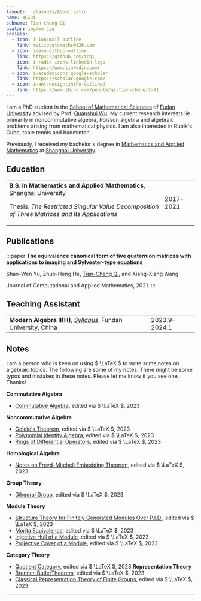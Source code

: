 ```yaml
---
layout: ../layouts/About.astro
name: 戚天成
subname: Tian-Cheng Qi
avatar: img/me.jpg
socials:
  - icon: i-ion:mail-outline
    link: mailto:qtcmaths@126.com
  - icon: i-eva:github-outline
    link: https://github.com/tcqi
  - icon: i-radix-icons:linkedin-logo
    link: https://www.linkedin.com/
  - icon: i-academicons:google-scholar
    link: https://scholar.google.com/
  - icon: i-ant-design:zhihu-outlined
    link: https://www.zhihu.com/people/qi-tian-cheng-2-91
---
```


I am a PhD student in the [School of Mathematical Sciences](https://math.fudan.edu.cn/) of [Fudan University](https://www.fudan.edu.cn/) advised by Prof. [Quanshui Wu](https://math.fudan.edu.cn/fa/05/c30607a326149/page.htm). My current research interests lie primarily in noncommutative algebra, Poisson algebra and algebraic problems arising from mathematical physics. I am also interested in Rubik's Cube, table tennis and badminton.

Previously, I received my bachelor's degree in [Mathematics and Applied Mathematics](http://math.shu.edu.cn/) at [Shanghai University](https://www.shu.edu.cn/). 


## Education

|                                        |           |
|--------------------------------------- | --------- |
| **B.S. in Mathematics and Applied Mathematics**, Shanghai University <p>Thesis: _The Restricted Singular Value Decomposition of Three Matrices and Its Applications_</p> | 2017-2021 |


## Publications

:::paper
**The equivalence canonical form of five quaternion matrices with applications to imaging and Sylvester-type equations**

Shao-Wen Yu, Zhuo-Heng He, <u>Tian-Cheng Qi</u>, and Xiang-Xiang Wang

Journal of Computational and Applied Mathematics, 2021.
:::



## Teaching Assistant

|                                        |           |
|--------------------------------------- | --------- |
| **Modern Algebra II(H)**, _[Syllabus](/files/syllabus/MATH130143h.03-2023-2024-1.pdf)_, Fundan University, China  | 2023.9–2024.1 |


## Notes
I am a person who is keen on using  $ \LaTeX $ to write some notes on algebraic topics. The following are some of my notes. There might be some typos and mistakes in these notes. Please let me know if you see one. Thanks!

**Commutative Algebra**
- [Commutative Algebra](/files/notes/CA2-2023.pdf), edited via $ \LaTeX $, 2023

**Noncommutative Algebra**
- [Goldie's Theorem](/files/notes/GoldieThm.pdf), edited via $ \LaTeX $, 2023
- [Polynomial Identity Algebra](/files/notes/PIalg2013.pdf), edited via $ \LaTeX $, 2023
- [Rings of Differential Operators](/files/notes/RingsofDifferentialOperators.pdf), edited via $ \LaTeX $, 2023

**Homological Algebra**
- [Notes on Freyd–Mitchell Embedding Theorem](/files/notes/Freyd–Mitchellembedding.pdf), edited via $ \LaTeX $, 2023

**Group Theory**
- [Dihedral Group](/files/notes/Dihedralgroup.pdf), edited via $ \LaTeX $, 2023

**Module Theory**
- [Structure Theory for Finitely Generated Modules Over P.I.D.](/files/notes/fgmodulePID.pdf), edited via $ \LaTeX $, 2023
- [Morita Equivalence](/files/notes/Moritaequiv.pdf), edited via $ \LaTeX $, 2023
- [Injective Hull of a Module](/files/notes/injhullofmodule.pdf), edited via $ \LaTeX $, 2023
- [Projective Cover of a Module](/files/notes/projcoverofmodu.pdf), edited via $ \LaTeX $, 2023

**Category Theory**
- [Quotient Category](/files/notes/quotientcat.pdf), edited via $ \LaTeX $, 2023
**Representation Theory**
- [Brenner-ButlerTheorem](/files/notes/Brenner-ButlerTheorem.pdf), edited via $ \LaTeX $, 2023
- [Classical Representation Theory of Finite Groups](/files/notes/repfintegrp.pdf), edited via $ \LaTeX $, 2023

---
